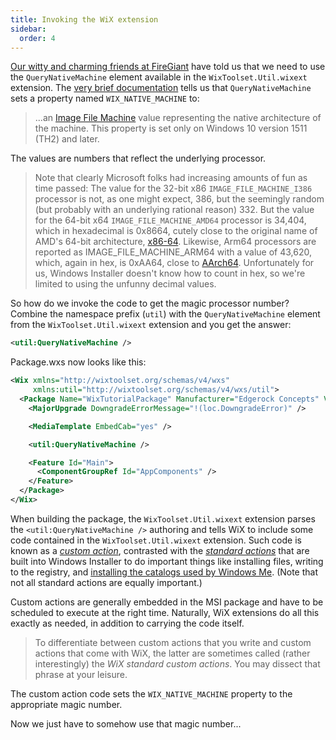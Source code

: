 ```yaml
---
title: Invoking the WiX extension
sidebar:
  order: 4
---
```


[Our witty and charming friends at FireGiant](https://www.firegiant.com/services/) have told us that we need to use the `QueryNativeMachine` element available in the `WixToolset.Util.wixext` extension. The [very brief documentation](https://wixtoolset.org/docs/tools/wixext/wininfo/#querynativemachine) tells us that `QueryNativeMachine` sets a property named `WIX_NATIVE_MACHINE` to:

> ...an [Image File Machine](https://learn.microsoft.com/en-us/windows/win32/sysinfo/image-file-machine-constants) value representing the native architecture of the machine. This property is set only on Windows 10 version 1511 (TH2) and later.

The values are numbers that reflect the underlying processor.

> Note that clearly Microsoft folks had increasing amounts of fun as time passed: The value for the 32-bit x86 `IMAGE_FILE_MACHINE_I386` processor is not, as one might expect, 386, but the seemingly random (but probably with an underlying rational reason) 332. But the value for the 64-bit x64 `IMAGE_FILE_MACHINE_AMD64` processor is 34,404, which in hexadecimal is 0x8664, cutely close to the original name of AMD's 64-bit architecture, [x86-64](https://en.wikipedia.org/wiki/X86-64). Likewise, Arm64 processors are reported as IMAGE_FILE_MACHINE_ARM64 with a value of 43,620, which, again in hex, is 0xAA64, close to [AArch64](https://en.wikipedia.org/wiki/AArch64). Unfortunately for us, Windows Installer doesn't know how to count in hex, so we're limited to using the unfunny decimal values.

So how do we invoke the code to get the magic processor number? Combine the namespace prefix (`util`) with the `QueryNativeMachine` element from the `WixToolset.Util.wixext` extension and you get the answer:

```xml
<util:QueryNativeMachine />
```

Package.wxs now looks like this:

```xml
<Wix xmlns="http://wixtoolset.org/schemas/v4/wxs"
     xmlns:util="http://wixtoolset.org/schemas/v4/wxs/util">
  <Package Name="WixTutorialPackage" Manufacturer="Edgerock Concepts" Version="1.0.0.0" UpgradeCode="64deef2a-cf99-4a0c-be41-5faa802a9502">
    <MajorUpgrade DowngradeErrorMessage="!(loc.DowngradeError)" />

    <MediaTemplate EmbedCab="yes" />

    <util:QueryNativeMachine />

    <Feature Id="Main">
      <ComponentGroupRef Id="AppComponents" />
    </Feature>
  </Package>
</Wix>
```

When building the package, the `WixToolset.Util.wixext` extension parses the `<util:QueryNativeMachine />` authoring and tells WiX to include some code contained in the `WixToolset.Util.wixext` extension. Such code is known as a [_custom action_](https://learn.microsoft.com/en-us/windows/win32/msi/custom-actions), contrasted with the [_standard actions_](https://learn.microsoft.com/en-us/windows/win32/msi/standard-actions) that are built into Windows Installer to do important things like installing files, writing to the registry, and [installing the catalogs used by Windows Me](https://learn.microsoft.com/en-us/windows/win32/msi/installsfpcatalogfile-action). (Note that not all standard actions are equally important.)

Custom actions are generally embedded in the MSI package and have to be scheduled to execute at the right time. Naturally, WiX extensions do all this exactly as needed, in addition to carrying the code itself.

> To differentiate between custom actions that you write and custom actions that come with WiX, the latter are sometimes called (rather interestingly) the _WiX standard custom actions_. You may dissect that phrase at your leisure.

The custom action code sets the `WIX_NATIVE_MACHINE` property to the appropriate magic number.

Now we just have to somehow use that magic number...
